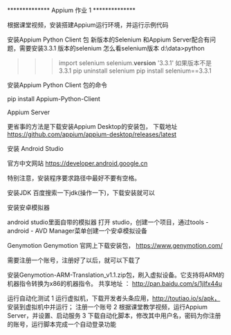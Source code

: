 **************    Appium 作业 1     **************

根据课堂视频，安装搭建Appium运行环境，并运行示例代码


安装Appium Python Client 包
新版本的Selenium 和Appium Server配合有问题，需要安装3.3.1 版本的selenium
怎么看selenium版本
d:\data>python
>>> import selenium
>>> selenium.__version__
'3.3.1'
如果版本不是 3.3.1 
pip uninstall selenium
pip install selenium==3.3.1

安装Appium Python Client 包的命令

pip install Appium-Python-Client



Appium Server 

更省事的方法是下载安装Appium Desktop的安装包，
下载地址 https://github.com/appium/appium-desktop/releases/latest




安装 Android Studio

官方中文网站
https://developer.android.google.cn

特别注意，安装程序要求路径中最好不要有空格。



安装JDK
百度搜索一下jdk(操作一下)，下载安装就可以



安装安卓模拟器

android studio里面自带的模拟器
打开 studio，创建一个项目，通过tools - android - AVD Manager菜单创建一个安卓模拟设备

Genymotion
Genymotion 官网上下载安装包， https://www.genymotion.com/








需要注册一个账号，注册好了以后，就可以下载了


安装Genymotion-ARM-Translation_v1.1.zip包，刷入虚拟设备。它支持将ARM的机器指令转换为x86的机器指令。 
共享地址 ： http://pan.baidu.com/s/1jIfx44u


运行自动化测试
1 运行虚拟机，下载开发者头条应用，http://toutiao.io/s/apk， 
安装到虚拟机中并运行；
注册一个账号
2 根据课堂教学视频，运行Appium Server，并设置、启动服务
3 下载自动化脚本，修改其中用户名，密码为你注册的账号，运行脚本完成一个自动登录功能




 

